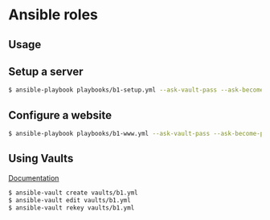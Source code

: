 # Ansible roles

## Usage

## Setup a server

```bash
$ ansible-playbook playbooks/b1-setup.yml --ask-vault-pass --ask-become-pass
```

## Configure a website

```bash
$ ansible-playbook playbooks/b1-www.yml --ask-vault-pass --ask-become-pass
```

## Using Vaults

[Documentation](http://docs.ansible.com/ansible/playbooks_vault.html)

```bash
$ ansible-vault create vaults/b1.yml
$ ansible-vault edit vaults/b1.yml
$ ansible-vault rekey vaults/b1.yml
```
